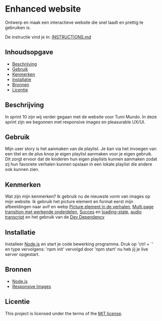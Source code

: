 
# Enhanced website
Ontwerp en maak een interactieve website die snel laadt en prettig te gebruiken is.

De instructie vind je in: [INSTRUCTIONS.md](https://github.com/fdnd-task/enhanced-website/blob/main/docs/INSTRUCTIONS.md)


## Inhoudsopgave

  * [Beschrijving](#beschrijving)
  * [Gebruik](#gebruik)
  * [Kenmerken](#kenmerken)
  * [Installatie](#installatie)
  * [Bronnen](#bronnen)
  * [Licentie](#licentie)

## Beschrijving
In sprint 10 zijn wij verder gegaan met de website voor Tumi Mundo. In deze sprint zijn we begonnen met responsive images en pleasurable UX/UI.
<!-- Voeg een link toe naar je live site 🌐-->

## Gebruik
Mijn user story is het aanmaken van de playlist. Je kan via het invoegen van een titel en de plus knop je eigen playlist aanmaken voor je eigen gebruik. Dit zorgt ervoor dat de kinderen hun eigen playlists kunnen aanmaken zodat zij hun favoriete verhalen kunnen opslaan in een lokale playlist die andere ook kunnen zien.


## Kenmerken
Wat zijn mijn kenmerken? 
Ik gebruik nu de nieuwste vorm van images op mijn website. Ik gebruik het picture element en format eerst mijn afbeeldingen naar avif en webp
[Picture element in de verhalen](https://github.com/Sidopjescherm/user-experience-enhanced-website/blob/e3c7c424bdc09bc69e1f79790dd6c6df46811cea/views/index.liquid#L44),
[Multi page transition met werkende onderdelen](https://github.com/Sidopjescherm/user-experience-enhanced-website/blob/e3c7c424bdc09bc69e1f79790dd6c6df46811cea/views/index.liquid#L21),
[Succes](https://github.com/Sidopjescherm/user-experience-enhanced-website/blob/e3c7c424bdc09bc69e1f79790dd6c6df46811cea/public/algemeen.css#L44) en [loading-state](https://github.com/Sidopjescherm/user-experience-enhanced-website/blob/e3c7c424bdc09bc69e1f79790dd6c6df46811cea/public/algemeen.css#L40),
[audio transcript](https://github.com/Sidopjescherm/user-experience-enhanced-website/blob/e3c7c424bdc09bc69e1f79790dd6c6df46811cea/Tumi_Mundo.js#L1) en het gebruik van de [Dev Dependency](https://github.com/Sidopjescherm/user-experience-enhanced-website/blob/e3c7c424bdc09bc69e1f79790dd6c6df46811cea/package.json#L28)


## Installatie
Installeer [Node.js](https://nodejs.org/en) en start je code bewerking programma. Druk op 'ctrl + `' en type vervolgens: 'npm init' vervolgd door 'npm start' nu heb jij je live server opgestart.

## Bronnen
* [Node.js](https://nodejs.org/en)
* [Responsive Images](https://developer.mozilla.org/en-US/docs/Web/HTML/Guides/Responsive_images)


## Licentie

This project is licensed under the terms of the [MIT license](./LICENSE).
